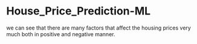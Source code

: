 # House_Price_Prediction-ML
we can see that there are many factors that affect the housing prices very much both in positive and negative manner.
